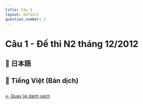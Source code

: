 ```yaml
---
title: Câu 1
layout: default
question_number: 1
---
```


# Câu 1 - Đề thi N2 tháng 12/2012
## 📖 日本語

## 📘 Tiếng Việt (Bản dịch)

<div style="margin-top: 2em;">
  <a href="/exam/n2/2012/">← Quay lại danh sách</a>
</div>